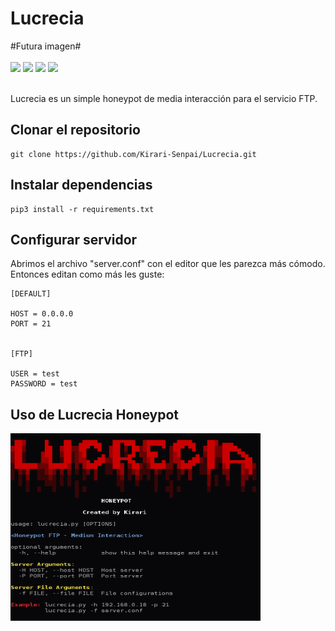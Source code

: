 # Lucrecia
<p align="left">
    #Futura imagen#
    <br><br>
    <img src="https://img.shields.io/badge/Hecho%20en-Python3-orange">
    <a href="https://github.com/Kirari-Senpai"><img src="https://img.shields.io/badge/Creado%20por-Kirari-green"></a>
    <a href="https://github.com/Kirari-Senpai?tab=repositories"><img src="https://img.shields.io/badge/Ver%20m%C3%A1s-repositorios-yellow"></a>
    <a href="https://www.youtube.com/channel/UCTJL346jNxHSM2lWorpTVyw"><img src="https://img.shields.io/badge/Canal%20de%20YT-TheSpactra-red"></a><br><br>
    
Lucrecia es un simple honeypot de media interacción para el servicio FTP.
</p>

## Clonar el repositorio ##

```
git clone https://github.com/Kirari-Senpai/Lucrecia.git
```

## Instalar dependencias ##

```
pip3 install -r requirements.txt
```

## Configurar servidor ##

Abrimos el archivo "server.conf" con el editor que les parezca más cómodo. Entonces editan como más les guste:

```
[DEFAULT]

HOST = 0.0.0.0
PORT = 21


[FTP]

USER = test
PASSWORD = test

```

## Uso de Lucrecia Honeypot ##

<img src="img/img1.png" height="300" width="400">
